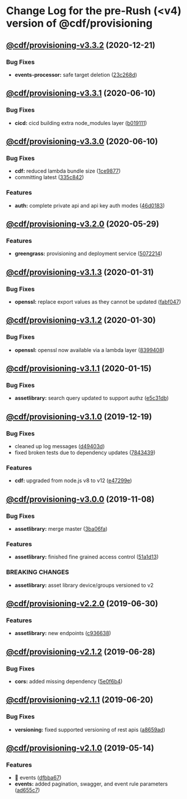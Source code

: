 # Change Log for the pre-Rush (<v4) version of @cdf/provisioning

## [@cdf/provisioning-v3.3.2](@cdf/provisioning-v3.3.1...@cdf/provisioning-v3.3.2) (2020-12-21)


### Bug Fixes

* **events-processor:** safe target deletion ([23c268d](23c268d1ca40e1b53c8d371f8fb22d0bf34c885f))

## [@cdf/provisioning-v3.3.1](@cdf/provisioning-v3.3.0...@cdf/provisioning-v3.3.1) (2020-06-10)


### Bug Fixes

* **cicd:** cicd building extra node_modules layer ([b019111](b019111adadea7bac04ed3aaa35254c3137615e0))

## [@cdf/provisioning-v3.3.0](@cdf/provisioning-v3.2.0...@cdf/provisioning-v3.3.0) (2020-06-10)


### Bug Fixes

* **cdf:** reduced lambda bundle size ([1ce9877](1ce9877878831dac78b00ddbc5589cadead19d53))
* committing latest ([335c842](335c84223ab2a860c52766559b220170a64c7c17))


### Features

* **auth:** complete private api and api key auth modes ([46d0183](46d0183e779e21a7ad39e879481b369bec2d060f))

## [@cdf/provisioning-v3.2.0](@cdf/provisioning-v3.1.3...@cdf/provisioning-v3.2.0) (2020-05-29)


### Features

* **greengrass:** provisioning and deployment service ([5072214](5072214fb81a0d6a8f8641bf0f52fefb7f2ad950))

## [@cdf/provisioning-v3.1.3](@cdf/provisioning-v3.1.2...@cdf/provisioning-v3.1.3) (2020-01-31)


### Bug Fixes

* **openssl:** replace export values as they cannot be updated ([fabf047](fabf047016b3c57b3bf56108fc9a6ce9fbeb44e5))

## [@cdf/provisioning-v3.1.2](@cdf/provisioning-v3.1.1...@cdf/provisioning-v3.1.2) (2020-01-30)


### Bug Fixes

* **openssl:** openssl now available via a lambda layer ([8399408](8399408649b2a8f3074500c1ae43844dd3f5147a))

## [@cdf/provisioning-v3.1.1](@cdf/provisioning-v3.1.0...@cdf/provisioning-v3.1.1) (2020-01-15)


### Bug Fixes

* **assetlibrary:** search query updated to support authz ([e5c31db](e5c31db609841406d98733e62e3ed93073ffbb1f))

## [@cdf/provisioning-v3.1.0](@cdf/provisioning-v3.0.0...@cdf/provisioning-v3.1.0) (2019-12-19)


### Bug Fixes

* cleaned up log messages ([d49403d](d49403d11f3f73ea8c5ce061bfa790ec40cd8c13))
* fixed broken tests due to dependency updates ([7843439](78434397ec2d223dd8a39a19c6371354e44b6996))


### Features

* **cdf:** upgraded from node.js v8 to v12 ([e47299e](e47299ee399acf6554a0845048c4fed99251c2b1))

## [@cdf/provisioning-v3.0.0](@cdf/provisioning-v2.2.0...@cdf/provisioning-v3.0.0) (2019-11-08)


### Bug Fixes

* **assetlibrary:** merge master ([3ba06fa](3ba06fa9fc5b264ceaed0f97ccf45fab97d57a08))


### Features

* **assetlibrary:** finished fine grained access control ([51a1d13](51a1d134ec48be2d62edc575998752ff866230bf))


### BREAKING CHANGES

* **assetlibrary:** asset library device/groups versioned to v2

## [@cdf/provisioning-v2.2.0](@cdf/provisioning-v2.1.2...@cdf/provisioning-v2.2.0) (2019-06-30)


### Features

* **assetlibrary:** new endpoints ([c936638](c936638))

## [@cdf/provisioning-v2.1.2](@cdf/provisioning-v2.1.1...@cdf/provisioning-v2.1.2) (2019-06-28)


### Bug Fixes

* **cors:** added missing dependency ([5e0f6b4](5e0f6b4))

## [@cdf/provisioning-v2.1.1](@cdf/provisioning-v2.1.0...@cdf/provisioning-v2.1.1) (2019-06-20)


### Bug Fixes

* **versioning:** fixed supported versioning of rest apis ([a8659ad](a8659ad))

## [@cdf/provisioning-v2.1.0](@cdf/provisioning-v2.0.0...@cdf/provisioning-v2.1.0) (2019-05-14)


### Features

* 🎸 events ([dfbba67](dfbba67))
* **events:** added pagination, swagger, and event rule parameters ([ad655c7](ad655c7))